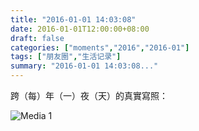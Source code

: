 ```yaml
---
title: "2016-01-01 14:03:08"
date: 2016-01-01T12:00:00+08:00
draft: false
categories: ["moments","2016","2016-01"]
tags: ["朋友圈","生活记录"]
summary: "2016-01-01 14:03:08..."
---
```


跨（每）年（一）夜（天）的真實寫照：

![Media 1](/Moments/photos/2016-01-01/201601011403080.jpg)

